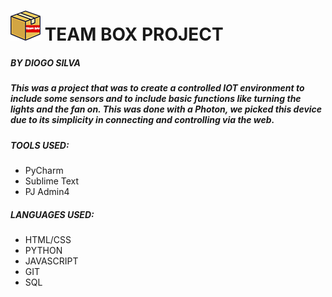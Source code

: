 # ![Logo](Static/icon2.png) TEAM BOX PROJECT 
##### BY DIOGO SILVA

##### This was a project that was to create a controlled IOT environment to include some sensors and to include basic functions like turning the lights and the fan on. This was done with a Photon, we picked this device due to its simplicity in connecting and controlling via the web. 

##### TOOLS USED:
* PyCharm 
* Sublime Text 
* PJ Admin4 

##### LANGUAGES USED:
* HTML/CSS
* PYTHON
* JAVASCRIPT
* GIT 
* SQL




